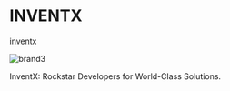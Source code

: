 # INVENTX

[inventx](https://inventx.io)

![brand3](https://i.imgur.com/9FLX2fP.png) <br />


InventX: Rockstar Developers for World-Class Solutions.
